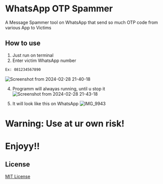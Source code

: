 # WhatsApp OTP Spammer

A Message Spammer tool on WhatsApp that send so much OTP code from various App to Victims

## How to use

1) Just run on terminal
2) Enter victim WhatsApp number

```bash
Ex: 081234567890
```

![Screenshot from 2024-02-28 21-40-18](https://github.com/mdprana/WhatsApp-OTP-Spammer/assets/95018619/af1b9a37-fad1-4471-a0ee-8cbd0d7327c6)

4) Programm will alwayas running, until u stop it
![Screenshot from 2024-02-28 21-43-18](https://github.com/mdprana/WhatsApp-OTP-Spammer/assets/95018619/bb08c2b5-58f7-416b-9fb2-e88439c1ed51)

5) It will look like this on WhatsApp
![IMG_9943](https://github.com/mdprana/WhatsApp-OTP-Spammer/assets/95018619/d063e576-1a1b-474c-b05c-0dddbd1ac397)


# Warning: Use at ur own risk!

# Enjoyy!!

## License

[MIT License](LICENSE)

